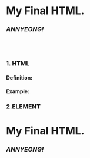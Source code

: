 <!DOCTYPE html>
<html>
   <head>
       <title>My Final HTML.</title>
   </head> 
   <body>
       <h1 class="title">My Final HTML.</h1>
       <h3 style="font-style: italic">ANNYEONG!</h3>
 <br>
 <br>
<h3>1. HTML</h3>
<h4>Definition:</h4>
<h4>Example:</h4>



<h3>2.ELEMENT</h3>
<h4></h4>

<!DOCTYPE html>
<html>
  <head>
    <title>My Final HTML.</title>
  </head>
  <body>
      <h1 class="title">My Final HTML.</h1>
      <h3 style="font-style: italic">ANNYEONG!</h3>

